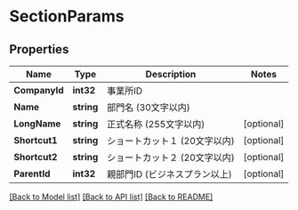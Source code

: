 # SectionParams

## Properties

Name | Type | Description | Notes
------------ | ------------- | ------------- | -------------
**CompanyId** | **int32** | 事業所ID | 
**Name** | **string** | 部門名 (30文字以内) | 
**LongName** | **string** | 正式名称 (255文字以内) | [optional] 
**Shortcut1** | **string** | ショートカット１ (20文字以内) | [optional] 
**Shortcut2** | **string** | ショートカット２ (20文字以内) | [optional] 
**ParentId** | **int32** | 親部門ID (ビジネスプラン以上) | [optional] 

[[Back to Model list]](../README.md#documentation-for-models) [[Back to API list]](../README.md#documentation-for-api-endpoints) [[Back to README]](../README.md)


